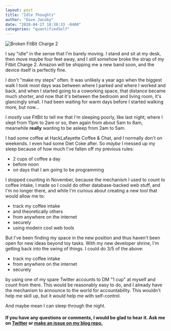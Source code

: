 ```yaml
---
layout: post
title: "Idle Thoughts"
author: "Dave Jacoby"
date: "2020-04-27 18:38:33 -0400"
categories: "quantifiedSelf"
---
```


![Broken FitBit Charge 2](https://jacoby.github.io/images/fitbit_band.jpg)

I say "idle" in the sense that I'm barely moving. I stand and sit at my desk, then move maybe four feet away, and I _still_ somehow broke the strap of my Fitbit Charge 2. Amazon will be shipping me a new band soon, and the device itself is perfectly fine.

I don't "make my steps" often. It was unlikely a year ago when the biggest walk I took most days was between where I parked and where I worked and back, and when I started going to a coworking space, that distance became much shorter, and now that it's between the bedroom and living room, it's glancingly small. I had been waiting for warm days before I started walking more, but now...

I _mostly_ use FitBit to tell me that I'm sleeping poorly, like last night; where I slept from 11pm to 2am or so, then again from about 5am to 8am, meanwhile **really** wanting to be asleep from 2am to 5am.

I had _some_ coffee at HackLafayette Coffee & Chat, and I normally don't on weekends. I even had some Diet Coke after. So _maybe_ I messed up my sleep because of how much I've fallen off my previous rules:

- 2 cups of coffee a day
- before noon
- on days that I am going to be programming

I stopped counting in November, because the mechanism I used to count to coffee intake, I made so I could do other database-backed web stuff, and I'm no longer there, and while I'm curious about creating a new tool that would allow me to:

- track my coffee intake
- and theoretically others
- from anywhere on the internet
- securely
- using modern cool web tools

But I've been finding my space in the new position and thus haven't been open for new ideas beyond toy tasks. With my new developer shrine, I'm getting back into the swing of things. I could do 3/5 of the above:

- track my coffee intake
- from anywhere on the internet
- securely

by using one of my spare Twitter accounts to DM "1 cup" at myself and count from there. This would be reasonably easy to do, and I already have the mechanism to announce to the world for accountability. This wouldn't help me skill up, but it _would_ help me with self-control.

And maybe mean I can sleep through the night.

#### If you have any questions or comments, I would be glad to hear it. Ask me on [Twitter](https://twitter.com/jacobydave) or [make an issue on my blog repo.](https://github.com/jacoby/jacoby.github.io)
